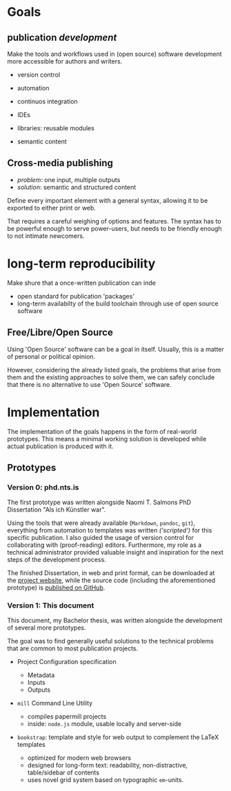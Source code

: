 # Goals


## publication *development*

Make the tools and workflows used in (open source) software development more accessible for authors and writers.

- version control 
- automation
- continuos integration
- IDEs
- libraries: reusable modules

- semantic content

## Cross-media publishing

- *problem*: one input, multiple outputs
- *solution*: semantic and structured content

Define every important element with a general syntax, allowing it to be exported to either print or web.

That requires a careful weighing of options and features. The syntax has to be powerful enough to serve power-users, but needs to be friendly enough to not intimate newcomers.

# long-term reproducibility

Make shure that a once-written publication can inde

* open standard for publication 'packages'
* long-term availabilty of the build toolchain through use of open source software 


## Free/Libre/Open Source

Using 'Open Source' software can be a goal in itself. Usually, this is a matter of personal or political opinion. 

However, considering the already listed goals, the problems that arise from them and the existing approaches to solve them, we can safely conclude that there is no alternative to use 'Open Source' software.

<!-- 
!["Open Source All The Things" *([internet meme][flossmeme])*](../_stash/open-source-all-the-things.jpg)

[flossmeme]: http://thinkahol.wordpress.com/2012/04/05/open-source-all-the-things-free-energy-and-free-information-for-a-free-people/ 
-->


# Implementation

The implementation of the goals happens in the form of real-world prototypes. 
This means a minimal working solution is developed while actual publication is produced with it.


## Prototypes

### Version 0: phd.nts.is

The first prototype was written alongside Naomi T. Salmons PhD Dissertation 
"Als ich Künstler war".

Using the tools that were already available (`Markdown`, `pandoc`, `git`), 
everything from automation to templates was written *('scripted')* for this specific publication. 
I also guided the usage of version control for collaborating with (proof-reading) editors. 
Furthermore, my role as a technical administrator provided valuable insight and inspiration for the next steps of the development process.

The finished Dissertation, in web and print format, can be downloaded at 
the [project website](http://phd.nts.is), 
while the source code (including the aforementioned prototype) is [published on GitHub](http://github.com/NTS/PhD).


### Version 1: This document

This document, my Bachelor thesis, was written alongside the development of several more prototypes.

The goal was to find generally useful solutions to the technical problems that are common to most publication projects.

- Project Configuration specification
    * Metadata
    * Inputs
    * Outputs

- `mill` Command Line Utility
    * compiles papermill projects
    * inside: `node.js` module, usable locally and server-side

- `bookstrap`: template and style for web output to complement the LaTeX templates
    * optimized for modern web browsers
    * designed for long-form text: readability, non-distractive, table/sidebar of contents
    * uses novel grid system based on typographic `em`-units.